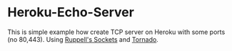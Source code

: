 # Heroku-Echo-Server
This is simple example how create TCP server on Heroku with some ports (no 80,443). Using [Ruppell's Sockets](https://addons.heroku.com/ruppells-sockets) and [Tornado](http://www.tornadoweb.org).
